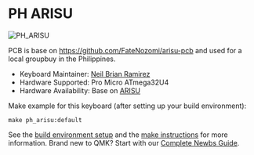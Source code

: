 # PH ARISU

![PH_ARISU](https://i.imgur.com/qr2Tn2Xl.jpg)

PCB is base on https://github.com/FateNozomi/arisu-pcb
and used for a local groupbuy in the Philippines.

* Keyboard Maintainer: [Neil Brian Ramirez](https://github.com/NightlyBoards)
* Hardware Supported: Pro Micro ATmega32U4
* Hardware Availability: Base on [ARISU](https://github.com/FateNozomi/arisu-pcb)

Make example for this keyboard (after setting up your build environment):

    make ph_arisu:default

See the [build environment setup](https://docs.qmk.fm/#/getting_started_build_tools) and the [make instructions](https://docs.qmk.fm/#/getting_started_make_guide) for more information. Brand new to QMK? Start with our [Complete Newbs Guide](https://docs.qmk.fm/#/newbs).
